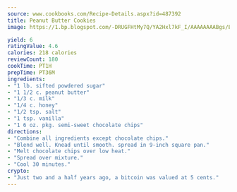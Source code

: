 ```yaml
---
source: www.cookbooks.com/Recipe-Details.aspx?id=487392
title: Peanut Butter Cookies
image: https://1.bp.blogspot.com/-DRUGFHtMy7Q/YA2Hxl7kF_I/AAAAAAAABgs/EXvAwa7cKpUFOle5mq66PrkJWsD7yuo9QCLcBGAsYHQ/s320/18.png

yield: 6
ratingValue: 4.6
calories: 218 calories
reviewCount: 180
cookTime: PT1H
prepTime: PT36M
ingredients:
- "1 lb. sifted powdered sugar"
- "1 1/2 c. peanut butter"
- "1/3 c. milk"
- "1/4 c. honey"
- "1/2 tsp. salt"
- "1 tsp. vanilla"
- "1 6 oz. pkg. semi-sweet chocolate chips"
directions:
- "Combine all ingredients except chocolate chips."
- "Blend well. Knead until smooth. spread in 9-inch square pan."
- "Melt chocolate chips over low heat."
- "Spread over mixture."
- "Cool 30 minutes."
crypto:
- "Just two and a half years ago, a bitcoin was valued at 5 cents."
---
```

